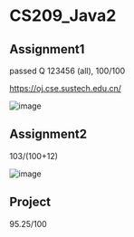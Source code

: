 # CS209_Java2

## Assignment1 

passed Q 123456 (all), 100/100

https://oj.cse.sustech.edu.cn/

![image](https://user-images.githubusercontent.com/96281765/225898657-ab2c4eb1-0d33-489b-aada-c9c4aa939a8c.png)

## Assignment2

103/(100+12)

![image](https://user-images.githubusercontent.com/96281765/234562474-6ae4b02a-e395-44fd-9778-4e46f0242f53.png)

## Project

95.25/100
